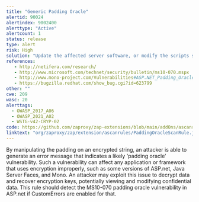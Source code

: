 ```yaml
---
title: "Generic Padding Oracle"
alertid: 90024
alertindex: 9002400
alerttype: "Active"
alertcount: 1
status: release
type: alert
risk: High
solution: "Update the affected server software, or modify the scripts so that they properly validate encrypted data before attempting decryption."
references:
   - http://netifera.com/research/
   - http://www.microsoft.com/technet/security/bulletin/ms10-070.mspx
   - http://www.mono-project.com/Vulnerabilities#ASP.NET_Padding_Oracle
   - https://bugzilla.redhat.com/show_bug.cgi?id=623799
other: ""
cwe: 209
wasc: 20
alerttags: 
  - OWASP_2017_A06
  - OWASP_2021_A02
  - WSTG-v42-CRYP-02
code: https://github.com/zaproxy/zap-extensions/blob/main/addOns/ascanrules/src/main/java/org/zaproxy/zap/extension/ascanrules/PaddingOracleScanRule.java
linktext: "org/zaproxy/zap/extension/ascanrules/PaddingOracleScanRule.java"
---
```

By manipulating the padding on an encrypted string, an attacker is able to generate an error message that indicates a likely 'padding oracle' vulnerability. Such a vulnerability can affect any application or framework that uses encryption improperly, such as some versions of ASP.net, Java Server Faces, and Mono. An attacker may exploit this issue to decrypt data and recover encryption keys, potentially viewing and modifying confidential data. This rule should detect the MS10-070 padding oracle vulnerability in ASP.net if CustomErrors are enabled for that.
